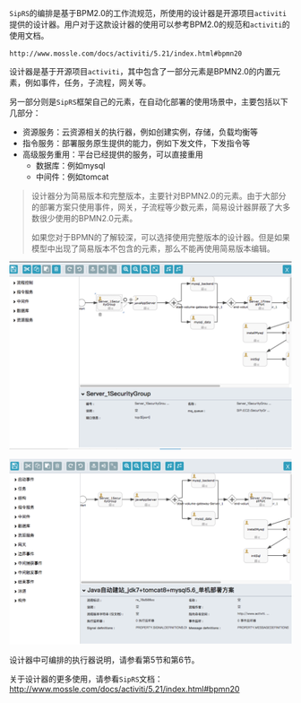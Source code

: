 `SipRS`的编排是基于BPM2.0的工作流规范，所使用的设计器是开源项目`activiti`提供的设计器。用户对于这款设计器的使用可以参考BPM2.0的规范和`activiti`的使用文档。

```
http://www.mossle.com/docs/activiti/5.21/index.html#bpmn20
```

设计器是基于开源项目`activiti`，其中包含了一部分元素是BPMN2.0的内置元素，例如事件，任务，子流程，网关等。

另一部分则是`SipRS`框架自己的元素，在自动化部署的使用场景中，主要包括以下几部分：

* 资源服务：云资源相关的执行器，例如创建实例，存储，负载均衡等
* 指令服务：部署服务原生提供的能力，例如下发文件，下发指令等
* 高级服务重用：平台已经提供的服务，可以直接重用
  * 数据库：例如mysql
  * 中间件：例如tomcat

> 设计器分为简易版本和完整版本，主要针对BPMN2.0的元素。由于大部分的部署方案只使用事件，网关，子流程等少数元素，简易设计器屏蔽了大多数很少使用的BPMN2.0元素。
>
> 如果您对于BPMN的了解较深，可以选择使用完整版本的设计器。但是如果模型中出现了简易版本不包含的元素，那么不能再使用简易版本编辑。

![输入图片说明](..\image\designer.png "简易版本设计器")

![img](..\image\complete-designer.png)

设计器中可编排的执行器说明，请参看第5节和第6节。

关于设计器的更多使用，请参看`SipRS`文档：http://www.mossle.com/docs/activiti/5.21/index.html#bpmn20
